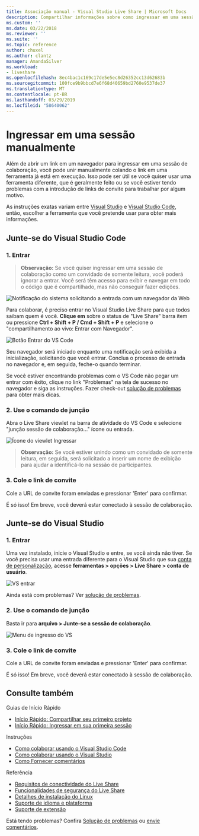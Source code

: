 ```yaml
---
title: Associação manual - Visual Studio Live Share | Microsoft Docs
description: Compartilhar informações sobre como ingressar em uma sessão de colaboração manualmente no Visual Studio Live.
ms.custom: ''
ms.date: 03/22/2018
ms.reviewer: ''
ms.suite: ''
ms.topic: reference
author: chuxel
ms.author: clantz
manager: AmandaSilver
ms.workload:
- liveshare
ms.openlocfilehash: 8ec4bac1c169c17de5e5ec8d26352cc13d62683b
ms.sourcegitcommit: 100fce9b9bbcd7e6f68d40659bd2760e9537de37
ms.translationtype: MT
ms.contentlocale: pt-BR
ms.lasthandoff: 03/29/2019
ms.locfileid: "58640062"
---
```

# <a name="join-a-session-manually"></a>Ingressar em uma sessão manualmente

Além de abrir um link em um navegador para ingressar em uma sessão de colaboração, você pode unir manualmente colando o link em uma ferramenta já está em execução. Isso pode ser útil se você quiser usar uma ferramenta diferente, que é geralmente feito ou se você estiver tendo problemas com a introdução de links de convite para trabalhar por algum motivo.

As instruções exatas variam entre [Visual Studio](#join-from-visual-studio) e [Visual Studio Code](#join-from-visual-studio-code), então, escolher a ferramenta que você pretende usar para obter mais informações.

## <a name="join-from-visual-studio-code"></a>Junte-se do Visual Studio Code

### <a name="1-sign-in"></a>1. Entrar

>**Observação:** Se você quiser ingressar em uma sessão de colaboração como um convidado de somente leitura, você poderá ignorar a entrar. Você será têm acesso para exibir e navegar em todo o código que é compartilhado, mas não conseguir fazer edições.

![Notificação do sistema solicitando a entrada com um navegador da Web](../media/vscode-sign-in-toast.png)

Para colaborar, é preciso entrar no Visual Studio Live Share para que todos saibam quem é você. **Clique em** sobre o status de "Live Share" barra item ou pressione **Ctrl + Shift + P / Cmd + Shift + P** e selecione o "compartilhamento ao vivo: Entrar com Navegador".

![Botão Entrar do VS Code](../media/vscode-sign-in-button.png)

Seu navegador será iniciado enquanto uma notificação será exibida a inicialização, solicitando que você entrar. Conclua o processo de entrada no navegador e, em seguida, feche-o quando terminar.

Se você estiver encontrando problemas com o VS Code não pegar um entrar com êxito, clique no link "Problemas" na tela de sucesso no navegador e siga as instruções. Fazer check-out [solução de problemas](../troubleshooting.md#sign-in) para obter mais dicas.

### <a name="2-use-the-join-command"></a>2. Use o comando de junção

Abra o Live Share viewlet na barra de atividade do VS Code e selecione "junção sessão de colaboração..." ícone ou entrada.

![Ícone do viewlet Ingressar](../media/vscode-join-viewlet.png)

>**Observação:** Se você estiver unindo como um convidado de somente leitura, em seguida, será solicitado a inserir um nome de exibição para ajudar a identificá-lo na sessão de participantes.

### <a name="3-paste-the-invite-link"></a>3. Cole o link de convite

Cole a URL de convite foram enviadas e pressionar 'Enter' para confirmar.

É só isso! Em breve, você deverá estar conectado à sessão de colaboração.

## <a name="join-from-visual-studio"></a>Junte-se do Visual Studio

### <a name="1-sign-in"></a>1. Entrar

Uma vez instalado, inicie o Visual Studio e entre, se você ainda não tiver. Se você precisa usar uma entrada diferente para o Visual Studio que sua [conta de personalização](https://docs.microsoft.com/en-us/visualstudio/ide/signing-in-to-visual-studio), acesse **ferramentas &gt; opções &gt; Live Share &gt; conta de usuário**.

![VS entrar](../media/vs-sign-in-button.png)

Ainda está com problemas? Ver [solução de problemas](../troubleshooting.md#sign-in).

### <a name="2-use-the-join-command"></a>2. Use o comando de junção

Basta ir para **arquivo > Junte-se a sessão de colaboração**.

![Menu de ingresso do VS](../media/vs-join.png)

### <a name="3-paste-the-invite-link"></a>3. Cole o link de convite

Cole a URL de convite foram enviadas e pressionar 'Enter' para confirmar.

É só isso! Em breve, você deverá estar conectado à sessão de colaboração.

## <a name="see-also"></a>Consulte também

Guias de Início Rápido

- [Início Rápido: Compartilhar seu primeiro projeto](../quickstart/share.md)
- [Início Rápido: Ingressar em sua primeira sessão](../quickstart/join.md)

Instruções

- [Como colaborar usando o Visual Studio Code](../use/vscode.md)
- [Como colaborar usando o Visual Studio](../use/vs.md)
- [Como Fornecer comentários](../support.md)

Referência

- [Requisitos de conectividade do Live Share](connectivity.md)
- [Funcionalidades de segurança do Live Share](security.md)
- [Detalhes de instalação do Linux](linux.md)
- [Suporte de idioma e plataforma](platform-support.md)
- [Suporte de extensão](extensions.md)

Está tendo problemas? Confira [Solução de problemas](../troubleshooting.md) ou [envie comentários](../support.md).
